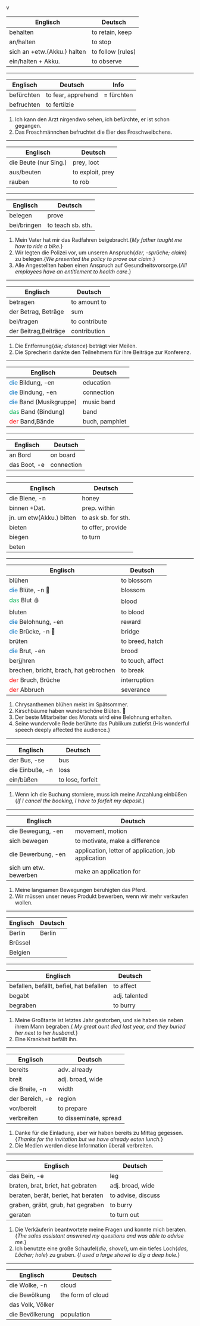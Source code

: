 v

| Englisch                    | Deutsch           |
| --------------------------- | ----------------- |
| behalten                    | to retain, keep   |
| an/halten                   | to stop           |
| sich an +etw.(Akku.) halten | to follow (rules) |
| ein/halten + Akku.          | to observe        |

_______

| Englisch   | Deutsch            | Info       |
| ---------- | ------------------ | ---------- |
| befürchten | to fear, apprehend | = fürchten |
| befruchten | to fertilzie       |            |
1. Ich kann den Arzt nirgendwo sehen, ich befürchte, er ist schon gegangen.
2. Das Froschmännchen befruchtet die Eier des Froschweibchens.
_________

| Englisch              | Deutsch          |
| --------------------- | ---------------- |
| die Beute (nur Sing.) | prey, loot       |
| aus/beuten            | to exploit, prey |
| rauben                | to rob           |
_______

| Englisch    | Deutsch           |
| ----------- | ----------------- |
| belegen     | prove             |
| bei/bringen | to teach sb. sth. |

1. Mein Vater hat mir das Radfahren beigebracht.{*My father taught me how to ride a bike*.}
2. Wir legten die Polizei vor, um unseren Anspruch{*der, -sprüche; claim*} zu belegen.{*We presented the policy to prove our claim.*}
3. Alle Angestellten haben einen Anspruch auf Gesundheitsvorsorge.{*All employees have an entitlement to health care*.}

______


| Englisch             | Deutsch       |
| -------------------- | ------------- |
| betragen             | to amount to  |
| der Betrag, Beträge  | sum           |
| bei/tragen           | to contribute |
| der Beitrag,Beiträge | contribution  |

1. Die Entfernung{*die; distance*} beträgt vier Meilen.
2. Die Sprecherin dankte den Teilnehmern für ihre Beiträge zur Konferenz.

_________


| Englisch                                            | Deutsch        |
| --------------------------------------------------- | -------------- |
| <font color="#0070c0">die</font> Bildung, -en       | education      |
| <font color="#0070c0">die</font> Bindung, -en       | connection     |
| <font color="#0070c0">die</font> Band (Musikgruppe) | music band     |
| <font color="#00b050">das</font> Band (Bindung)     | band           |
| <font color="#ff0000">der</font> Band,Bände         | buch, pamphlet |
______

| Englisch     | Deutsch    |
| ------------ | ---------- |
| an Bord      | on board   |
| das Boot, -e | connection |
______


| Englisch                 | Deutsch             |
| ------------------------ | ------------------- |
| die Biene, -n            | honey               |
| binnen +Dat.             | prep. within        |
| jn. um etw(Akku.) bitten | to ask sb. for sth. |
| bieten                   | to offer, provide   |
| biegen                   | to turn             |
| beten                    |                     |

______

| Englisch                                        | Deutsch          |
| ----------------------------------------------- | ---------------- |
| blühen                                          | to blossom       |
| <font color="#0070c0">die</font> Blüte, -n 🌺   | blossom          |
| <font color="#00b050">das</font> Blut 🩸        | blood            |
| bluten                                          | to blood         |
| <font color="#0070c0">die</font> Belohnung, -en | reward           |
| <font color="#0070c0">die</font> Brücke, -n 🌉  | bridge           |
| brüten                                          | to breed, hatch  |
| <font color="#0070c0">die</font> Brut, -en      | brood            |
| ber<u>ü</u>hren                                 | to touch, affect |
| brechen, bricht, brach, hat gebrochen           | to break         |
| <font color="#ff0000">der</font> Bruch, Brüche  | interruption     |
| <font color="#ff0000">der</font> Abbruch        | severance        |

1. Chrysanthemen blühen meist im Spätsommer. 
2. Kirschbäume haben wunderschöne Blüten. 🌸 
3. Der beste Mitarbeiter des Monats wird eine Belohnung erhalten.
4. Seine wundervolle Rede berührte das Publikum zutiefst.{His wonderful speech deeply affected the audience.}

_____

| Englisch        | Deutsch          |
| --------------- | ---------------- |
| der Bus, -se    | bus              |
| die Einbuße, -n | loss             |
| ein/büßen       | to lose, forfeit |
 1. Wenn ich die Buchung storniere, muss ich meine Anzahlung einbüßen {*If I cancel the booking, I have to forfeit my deposit.*}

______

| Englisch              | Deutsch                                             |
| --------------------- | --------------------------------------------------- |
| die Bewegung, -en     | movement, motion                                    |
| sich bewegen          | to motivate, make a difference                      |
| die Bewerbung, -en    | application, letter of application, job application |
| sich um etw. bewerben | make an application for                             |
1. Meine langsamen Bewegungen beruhigten das Pferd.
2. Wir müssen unser neues Produkt bewerben, wenn wir mehr verkaufen wollen.
_____

| Englisch | Deutsch |
| -------- | ------- |
| Berlin   | Berlin  |
| Brüssel  |         |
| Belgien  |         |

_________________________________________________

| Englisch                                | Deutsch       |
| --------------------------------------- | ------------- |
| befallen, befällt, befiel, hat befallen | to affect     |
| begabt                                  | adj. talented |
| begraben                                | to burry      |
1. Meine Großtante ist letztes Jahr gestorben, und sie haben sie neben ihrem Mann begraben.{  *My great aunt died last year, and they buried her next to her husband.*}
2. Eine Krankheit befällt ihn.
_________________________________________________

| Englisch        | Deutsch                |
| --------------- | ---------------------- |
| bereits         | adv. already           |
| breit           | adj. broad, wide       |
| die Breite, -n  | width                  |
| der Bereich, -e | region                 |
| vor/bereit      | to prepare             |
| verbreiten      | to disseminate, spread |

1. Danke für die Einladung, aber wir haben bereits zu Mittag gegessen. {*Thanks for the invitation but we have already eaten lunch.*}
2. Die Medien werden diese Information überall verbreiten.

_________________________________________________

| Englisch                            | Deutsch            |
| ----------------------------------- | ------------------ |
| das Bein, -e                        | leg                |
| braten, brat, briet, hat gebraten   | adj. broad, wide   |
| beraten, berät, beriet, hat beraten | to advise, discuss |
| graben, gräbt, grub, hat gegraben   | to burry           |
| geraten                             | to turn out        |

1. Die Verkäuferin beantwortete meine Fragen und konnte mich beraten.{*The sales assistant answered my questions and was able to advise me.*}
2. Ich benutzte eine große Schaufel{*die, shovel*}, um ein tiefes Loch{*das, Löcher; hole*} zu graben. {*I used a large shovel to dig a deep hole.*}

____________________________________________________

| Englisch         | Deutsch           |
| ---------------- | ----------------- |
| die Wolke, -n    | cloud             |
| die Bewölkung    | the form of cloud |
| das Volk, Völker |                   |
| die Bevölkerung  | population        |
